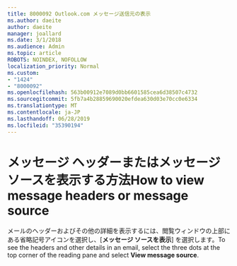 ```yaml
---
title: 8000092 Outlook.com メッセージ送信元の表示
ms.author: daeite
author: daeite
manager: joallard
ms.date: 3/1/2018
ms.audience: Admin
ms.topic: article
ROBOTS: NOINDEX, NOFOLLOW
localization_priority: Normal
ms.custom:
- "1424"
- "8000092"
ms.openlocfilehash: 563b00912e7089d0bb6601585cea6d38507c4732
ms.sourcegitcommit: 5fb7a4b28859690020efdea630d03e70cc0e6334
ms.translationtype: MT
ms.contentlocale: ja-JP
ms.lasthandoff: 06/28/2019
ms.locfileid: "35390194"
---
```

# <a name="how-to-view-message-headers-or-message-source"></a><span data-ttu-id="f7ff7-102">メッセージ ヘッダーまたはメッセージ ソースを表示する方法</span><span class="sxs-lookup"><span data-stu-id="f7ff7-102">How to view message headers or message source</span></span>

<span data-ttu-id="f7ff7-103">メールのヘッダーおよびその他の詳細を表示するには、閲覧ウィンドウの上部にある省略記号アイコンを選択し、[**メッセージ ソースを表示**] を選択します。</span><span class="sxs-lookup"><span data-stu-id="f7ff7-103">To see the headers and other details in an email, select the three dots at the top corner of the reading pane and select **View message source**.</span></span>